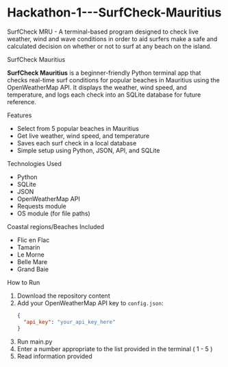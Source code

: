 # Hackathon-1---SurfCheck-Mauritius
SurfCheck MRU - A terminal-based program designed to check live weather, wind and wave conditions in order to aid surfers make a safe and calculated decision on whether or not to surf at any beach on the island.


SurfCheck Mauritius

**SurfCheck Mauritius** is a beginner-friendly Python terminal app that checks real-time surf conditions for popular beaches in Mauritius using the OpenWeatherMap API. It displays the weather, wind speed, and temperature, and logs each check into an SQLite database for future reference.

Features

- Select from 5 popular beaches in Mauritius
- Get live weather, wind speed, and temperature
- Saves each surf check in a local database
- Simple setup using Python, JSON, API, and SQLite

Technologies Used

- Python
- SQLite
- JSON
- OpenWeatherMap API
- Requests module
- OS module (for file paths)

Coastal regions/Beaches Included

- Flic en Flac
- Tamarin
- Le Morne
- Belle Mare
- Grand Baie

How to Run

1. Download the repository content
2. Add your OpenWeatherMap API key to `config.json`:
   ```json
   {
     "api_key": "your_api_key_here"
   }
3. Run main.py
4. Enter a number appropriate to the list provided in the terminal ( 1 - 5 )
5. Read information provided

